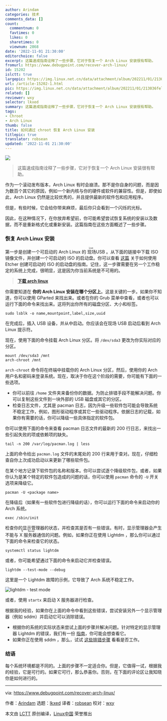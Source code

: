 ```yaml
---
author: Arindam
categories: 技术
comments_data: []
count:
  commentnum: 0
  favtimes: 0
  likes: 0
  sharetimes: 0
  viewnum: 2868
date: '2022-11-01 21:30:00'
editorchoice: false
excerpt: 这篇速成指南诠释了一些步骤，它对于恢复一个 Arch Linux 安装很有帮助。
fromurl: https://www.debugpoint.com/recover-arch-linux/
id: 15202
islctt: true
largepic: https://img.linux.net.cn/data/attachment/album/202211/01/213036fel3lq00iz0377v3.jpg
url: /article-15202-1.html
pic: https://img.linux.net.cn/data/attachment/album/202211/01/213036fel3lq00iz0377v3.jpg.thumb.jpg
related: []
reviewer: wxy
selector: lkxed
summary: 这篇速成指南诠释了一些步骤，它对于恢复一个 Arch Linux 安装很有帮助。
tags:
- Chroot
- Arch Linux
thumb: false
title: 如何通过 chroot 恢复 Arch Linux 安装
titlepic: true
translator: robsean
updated: '2022-11-01 21:30:00'
---
```


![](/data/attachment/album/202211/01/213036fel3lq00iz0377v3.jpg)



> 
> 这篇速成指南诠释了一些步骤，它对于恢复一个 Arch Linux 安装很有帮助。
> 
> 
> 


作为一个滚动发布版本，Arch Linux 有时会崩溃。那不是你自身的问题，而是因为数百个其它的原因，例如一个新内核与你的硬件或软件的兼容性。但是，即使如此，Arch Linux 仍然是比较优秀的，并且提供最新的软件包和应用程序。


但是，有些时候，它会给你带来麻烦，最后你只会看到一个闪烁的光标。


因此，在这种情况下，在你放弃希望前，你可能希望尝试恢复系统的安装以及数据，而不是重新格式化或重新安装。这篇指南在这些方面概述了一些步骤。


### 恢复 Arch Linux 安装


第一步是创建一个可启动的 Arch Linux 的<ruby> 现场 <rt>  Live </rt></ruby> USB 。从下面的链接中下载 ISO 镜像文件，并创建一个可启动的 ISO 的启动盘。你可以查看 [这篇](/article-15020-1.html) 关于如何使用 Etcher 创建可启动的 ISO 的启动盘的指南。记住，这一步骤需要在另一个工作稳定的系统上完成，很明显，这是因为你当前系统是不可用的。



> 
> **[下载 arch linux](https://archlinux.org/download/)**
> 
> 
> 


你需要知道在 **你的 Arch Linux 安装在哪个分区上**。这是关键的一步。如果你不知道，你可以使用 GParted 来找出来。或者在你的 Grub 菜单中查看，或者也可以运行下面的命令来找出来。这将列出你所有的磁盘分区、大小和标签。



```
sudo lsblk -o name,mountpoint,label,size,uuid

```

在完成后，插入 USB 设备，并从中启动。你应该会在现场 USB 启动后看到 Arch Linux 提示符。


现在，使用下面的命令挂载 Arch Linux 分区。将 `/dev/sda3` 更改为你实际对应的分区。



```
mount /dev/sda3 /mnt
arch-chroot /mnt

```

`arch-chroot` 命令将在终端中挂载你的 Arch Linux 分区，然后，使用你的 Arch 用户名和密码来登录系统。现在，取决于你在这个阶段的需要，你可能有下面的一些选项。


* 你可以前往 `/home` 文件夹来备份你的数据。为防止排错手段不能解决问题。你可以复制这些文件到一块外部的 USB 磁盘或其它的分区。
* 检查日志文件，尤其是 pacman 日志，因为升级一些软件包可能会导致系统不稳定工作，例如，图形驱动程序或其它一些驱动程序。依据日志的记载，如果你有需要的话，你可以降级一些具体指定的软件包。


你可以使用下面的命令来查看 pacman 日志文件的最新的 200 行日志，来找出一些引起失败的项或依赖项的缺失。



```
tail -n 200 /var/log/pacman.log | less

```

上面的命令给出 `pacman.log` 文件的末尾处的 200 行来用于查对。现在，仔细检查自你上次成功启动以来更新了哪些软件包。


在某个地方记录下软件包的名称和版本。你可以尝试逐个降级软件包，或者，如果你认为是某个特定的软件包造成的问题的话，你可以使用 `pacman` 命令的 `-U` 开关选项来降级它。



```
pacman -U <package name>

```

在降级后（如果有一些软件包进行降级的话），你可以运行下面的命令来启动你的 Arch 系统。



```
exec /sbin/init

```

检查你的显示管理器的状态，并检查其是否有一些错误。有时，显示管理器会产生不能与 <ruby> X 服务器 <rt>  X Server </rt></ruby> 通信的问题。例如，如果你正在使用 Lightdm ，那么你可以通过下面的命令来检查它的状态。



```
systemctl status lightdm

```

或者，你可能希望通过下面的命令来启动它并检查错误。



```
lightdm --test-mode --debug

```

这里是一个 Lightdm 故障的示例，它导致了 Arch 系统不稳定工作。


![lightdm - test mode](/data/attachment/album/202211/01/213113nv34ii73yyq41o31.jpg)


或者，使用 `startx` 来启动 X 服务器进行检查。


根据我的经验，如果你在上面的命令中看到这些错误，尝试安装另外一个显示管理器（例如 sddm）并启动它可以消除错误。


* 根据你的系统的实际状态来尝试上面的步骤并解决问题。针对特定的显示管理器 Lightdm 的错误，我们有一份 [指南](https://www.debugpoint.com/2021/03/failed-to-start-lightdm/)，你可能会想查看它。
* 如果你正在使用 sddm ，那么，试试 [这些排错步骤](https://wiki.archlinux.org/title/SDDM#Troubleshooting) 看看是否工作。


### 结语


每个系统环境都是不同的。上面的步骤不一定适合你。但是，它值得一试，根据我的经验，它是可行的。如果它可行，那么恭喜你。否则，在下面的评论区让我知晓你是如何进行的。




---


via: <https://www.debugpoint.com/recover-arch-linux/>


作者：[Arindam](https://www.debugpoint.com/author/admin1/) 选题：[lkxed](https://github.com/lkxed) 译者：[robsean](https://github.com/robsean) 校对：[wxy](https://github.com/wxy)


本文由 [LCTT](https://github.com/LCTT/TranslateProject) 原创编译，[Linux中国](https://linux.cn/) 荣誉推出